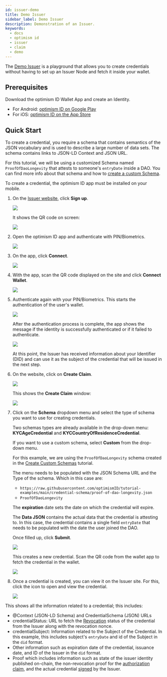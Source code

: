 ```yaml
---
id: issuer-demo
title: Demo Issuer
sidebar_label: Demo Issuer
description: Demonstration of an Issuer.
keywords:
  - docs
  - optimism id
  - issuer
  - claim
  - demo
---
```


The [Demo Issuer](https://issuer-demo.optimismid.me/) is a playground that allows you to create credentials without having to set up an Issuer Node and fetch it inside your wallet.

## Prerequisites

Download the optimism ID Wallet App and create an Identity.

- For Android: [optimism ID on Google Play](https://play.google.com/store/apps/details?id=com.optimismid.wallet)
- For iOS: [optimism ID on the App Store](https://apps.apple.com/us/app/optimism-id/id1629870183)

## Quick Start

To create a credential, you require a schema that contains semantics of the JSON vocabulary and is used to describe a large number of data sets. The schema contains links to JSON-LD Context and JSON URL.

For this tutorial, we will be using a customized Schema named `ProofOfDaoLongevity` that attests to someone's `entryDate` inside a DAO. You can find more info about that schema and how to [create a custom Schema](schema.md).

To create a credential, the optimism ID app must be installed on your mobile.

1. On the [Issuer website](https://issuer-demo.optimismid.me/), click **Sign up**.

   ![](/img/signup.png)

   It shows the QR code on screen:

   ![](/img/qr-code-display.png)

2. Open the optimism ID app and authenticate with PIN/Biometrics.

   ![](/img/authenticate.png)

3. On the app, click **Connect**.

   ![](/img/connect.jpg)

4. With the app, scan the QR code displayed on the site and click **Connect Wallet**.

   ![](/img/connect-wallet.jpg)

5. Authenticate again with your PIN/Biometrics. This starts the authentication of the user's wallet.

   ![](/img/authenticating.png)

   After the authentication process is complete, the app shows the message if the identity is successfully authenticated or if it failed to authenticate.

   ![](/img/authenticated.png)

   At this point, the Issuer has received information about your Identifier (DID) and can use it as the subject of the credential that will be issued in the next step.

6. On the website, click on **Create Claim**.

   ![](/img/create-credentials.png)

   This shows the **Create Claim** window:

   ![](/img/create-cred-window.png)

7. Click on the **Schema** dropdown menu and select the type of schema you want to use for creating credentials.

   Two schemas types are already available in the drop-down menu: **KYCAgeCredential** and **KYCCountryOfResidenceCredential**.

   If you want to use a custom schema, select **Custom** from the drop-down menu.

   For this example, we are using the `ProofOfDaoLongevity` schema created in the [Create Custom Schemas](schema.md) tutorial.

   The menu needs to be populated with the JSON Schema URL and the Type of the schema. Which in this case are:

   - `https://raw.githubusercontent.com/optimismID/tutorial-examples/main/credential-schema/proof-of-dao-longevity.json`
   - `ProofOfDaoLongevity`

   The **expiration** date sets the date on which the credential will expire.

   The **Data JSON** contains the actual data that the credential is attesting to. In this case, the credential contains a single field `entryDate` that needs to be populated with the date the user joined the DAO.

   Once filled up, click **Submit**.

   ![](/img/select-schema.png)

   This creates a new credential. Scan the QR code from the wallet app to fetch the credential in the wallet.

   ![](/img/credential-created.png)

8. Once a credential is created, you can view it on the Issuer site. For this, click the icon to open and view the credential.

   ![](/img/open-credential-link.png)

This shows all the information related to a credential; this includes:

- @Context (JSON-LD Schema) and CredentialSchema (JSON) URLs
- credentialStatus: URL to fetch the [Revocation](https://docs.iden3.io/getting-started/claim-revocation/) status of the credential from the Issuer along with the revocation nonce.
- credentialSubject: Information related to the Subject of the Credential. In this example, this includes subject's `entryDate` and id of the Subject in the `did` format.
- Other information such as expiration date of the credential, issuance date, and ID of the Issuer in the `did` format.
- Proof which includes information such as state of the issuer identity published on-chain, the non-revocation proof for the [authorization claim](https://docs.iden3.io/getting-started/claim/auth-claim/), and the actual credential [signed](https://docs.iden3.io/getting-started/signature-claim/signature/) by the Issuer.
